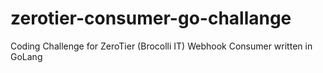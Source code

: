 # zerotier-consumer-go-challange
Coding Challenge for ZeroTier (Brocolli IT) Webhook Consumer written in GoLang
